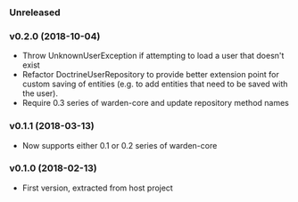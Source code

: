 ### Unreleased

### v0.2.0 (2018-10-04)

* Throw UnknownUserException if attempting to load a user that doesn't exist 
* Refactor DoctrineUserRepository to provide better extension point for custom
  saving of entities (e.g. to add entities that need to be saved with the user).
* Require 0.3 series of warden-core and update repository method names

### v0.1.1 (2018-03-13)

* Now supports either 0.1 or 0.2 series of warden-core

### v0.1.0 (2018-02-13)

* First version, extracted from host project
